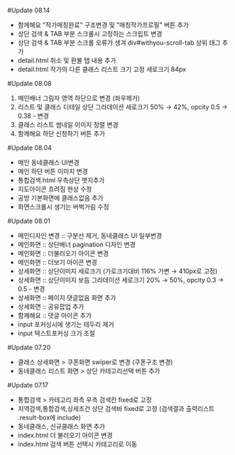 #Update 08.14
- 함께해요 "작가매칭완료" 구조변경 및 "매칭작가프로필" 버튼 추가
- 상단 검색 & TAB 부분 스크롤시 고정하는 스크립트 변경
- 상단 검색 & TAB 부분 스크롤 오류가 생겨 div#withyou-scroll-tab 상위 태그 추가
- detail.html 취소 및 환불 탭 내용 추가
- detail.html 작가의 다른 클래스 리스트 크기 고정 세로크기 84px

#Update 08.08
1. 메인배너 그림자 영역 하단으로 변경 (좌우제거)
2. 리스트 및 클래스 디테일 상단 그라데이션 세로크기 50% → 42%, opcity 0.5 → 0.38 - 변경
3. 클래스 리스트 썸네일 이미지 정렬 변경
4. 함께해요 하단 신청하기 버튼 추가 

#Update 08.04
- 메인 동네클래스 UI변경
- 메인 하단 버튼 이미지 변경
- 통합검색.html 우측상단 뱃지추가
- 지도아이콘 흐려짐 현상 수정
- 공방 기본화면에 클래스없음 추가 
- 화면스크롤시 생기는 버벅거림 수정

#Update 08.01
- 메인디자인 변경 :: 구분선 제거, 동네클래스 UI 일부변경
- 메인화면 :: 상단배너 pagination 디자인 변경
- 메인화면 :: 더불러오기 아이콘 변경
- 메인화면 :: 더보기 아이콘 변경
- 상세화면 :: 상단이미지 세로크기 (가로크기대비 116% 가변 → 410px로 고정)
- 상세화면 :: 상단이미지 보듬 그라데이션 세로크기 20% → 50%, opcity 0.3 → 0.5 - 변경
- 상세화면 :: 페이지 댓글없음 화면 추가
- 상세화면 :: 공유팝업 추가
- 함께해요 :: 댓글 아이콘 추가
- input 포커싱시에 생기는 테두리 제거
- input 텍스트포커싱 크기 조절

#Update 07.20
- 클래스 상세화면 > 쿠폰화면 swiper로 변경 (쿠폰구조 변경)
- 동네클래스 리스트 화면 > 상단 카테고리선택 버튼 추가

#Update 07.17
 - 통합검색 > 카테고리 좌측 우측 검색칸 fixed로 고정
 - 지역검색,통합검색,상세조건 상단 검색바 fixed로 고정 (검색결과 출력리스트 .result-box에 include)
 - 동네클래스, 신규클래스 화면 추가
 - index.html 더 불러오기 아이콘 변경
 - index.html 검색 버튼 선택시 카테고리로 이동
